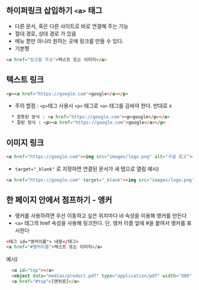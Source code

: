## 하이퍼링크 삽입하기 `<a>` 태그
- 다른 문서, 혹은 다른 사이트로 바로 연결해 주는 기능
- 절대 경로, 상대 경로 가 있음
- 메뉴 뿐만 아니라 원하는 곳에 링크를 만들 수 있다.
- 기본형

```html
<a href="링크할 주소">텍스트 또는 이미지</a>
````

## 텍스트 링크
```html
<p><a href="https://google.com">google</a></p>
```
- 주의 할점 : `<p>`태그 사용시 `<p>` 태그로 `<a>` 태그를 감싸야 한다. 반대로 x
```html
  * 잘못된 방식 : <a href="https://google.com"><p>google</p></a>
  * 잘된 방식 : <p><a href="https://google.com">google</a></p>
```

## 이미지 링크
```html
<a href="https://google.com"><img src="images/logo.png" alt="구글 로고"></a>
```

- `target="_blank"` 로 지정하면 연결된 문서가 새 탭으로 열림
예시)
```html
<a href="https://google.com" target="_blank"><img src="images/logo.png" alt="구글 로고"></a>
```

## 한 페이지 안에서 점프하기 - 앵커
- 앵커를 사용하려면 우선 이동하고 싶은 위치마다 id 속성을 이용해 앵커를 만든다
- `<a>` 태그의 href 속성을 사용해 링크한다. 단, 앵커 이름 앞에 #을 붙여서 앵커를 표시한다
```html
<태그 id="앵커이름"> 내용</태그>
<a href="#앵커이름">텍스트 또는 이미지</a>
```
예시)
```html
  <a id="top"></a>
  <object data="medias/product.pdf" type="application/pdf" width="900" height="800" ></object><!--pdf삽입-->
  <a href="#top">[맨위로]</a>
```
